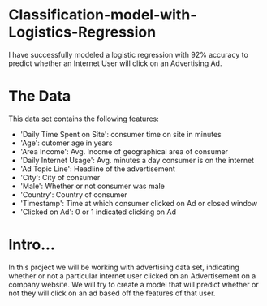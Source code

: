 # Classification-model-with-Logistics-Regression
I have successfully modeled a logistic regression with 92% accuracy to predict whether an Internet User will click on an Advertising Ad.
# The Data
This data set contains the following features:
* 'Daily Time Spent on Site': consumer time on site in minutes
* 'Age': cutomer age in years
* 'Area Income': Avg. Income of geographical area of consumer
* 'Daily Internet Usage': Avg. minutes a day consumer is on the internet
* 'Ad Topic Line': Headline of the advertisement
* 'City': City of consumer
* 'Male': Whether or not consumer was male
* 'Country': Country of consumer
* 'Timestamp': Time at which consumer clicked on Ad or closed window
* 'Clicked on Ad': 0 or 1 indicated clicking on Ad

# Intro...
In this project we will be working with advertising data set, indicating whether or not a particular internet user clicked on an Advertisement on a company website. We will try to create a model that will predict whether or not they will click on an ad based off the features of that user.
